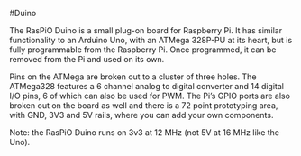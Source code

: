 <!--
---
name: Duino
class: board
type: mcu,io
formfactor: Custom
manufacturer: RasPiO
description: Arduino Programming on the Raspberry Pi
url: http://rasp.io/duino/
github: https://github.com/raspitv/raspio_duino
buy: https://shop.rasp.io/collections/raspio-collection/products/raspio-duino-low-cost-easy-way-into-arduino-programming-on-the-raspberry-pi
image: 'raspio-duino.png'
pincount: 26
eeprom: no
power:
  '1':
ground:
  '6':
  '9':
  '14':
  '20':
  '25':
pin:
  '8':
    mode: uart
  '10':
    mode: uart
  '19':
    mode: spi
  '21':
    mode: spi
  '23':
    mode: spi
install:
  'devices':
    - 'spi'
-->
#Duino

The RasPiO Duino is a small plug-on board for Raspberry Pi. It has similar functionality to an Arduino Uno, with an ATMega 328P-PU at its heart, but is fully programmable from the Raspberry Pi. Once programmed, it can be removed from the Pi and used on its own.

Pins on the ATMega are broken out to a cluster of three holes. The ATMega328 features a 6 channel analog to digital converter and 14 digital I/O pins, 6 of which can also be used for PWM. The Pi’s GPIO ports are also broken out on the board as well and there is a 72 point prototyping area, with GND, 3V3 and 5V rails, where you can add your own components.

Note: the RasPiO Duino runs on 3v3 at 12 MHz (not 5V at 16 MHz like the Uno).